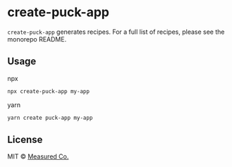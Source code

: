# create-puck-app

`create-puck-app` generates recipes. For a full list of recipes, please see the monorepo README.

## Usage

npx

```sh
npx create-puck-app my-app
```

yarn

```sh
yarn create puck-app my-app
```

## License

MIT © [Measured Co.](https://github.com/measuredco)
